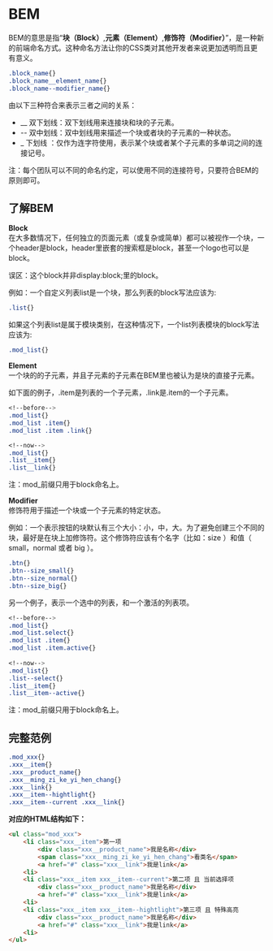 # BEM

BEM的意思是指“**块（Block）**,**元素（Element）**,**修饰符（Modifier）**”，是一种新的前端命名方式。这种命名方法让你的CSS类对其他开发者来说更加透明而且更有意义。

``` css
.block_name{}
.block_name__element_name{}
.block_name--modifier_name{}
```
由以下三种符合来表示三者之间的关系：
- __ 双下划线：双下划线用来连接块和块的子元素。
- -- 双中划线：双中划线用来描述一个块或者块的子元素的一种状态。
- _  下划线 ：仅作为连字符使用，表示某个块或者某个子元素的多单词之间的连接记号。

注：每个团队可以不同的命名约定，可以使用不同的连接符号，只要符合BEM的原则即可。

## 了解BEM

**Block**  
在大多数情况下，任何独立的页面元素（或复杂或简单）都可以被视作一个块，一个header是block，header里嵌套的搜索框是block，甚至一个logo也可以是block。

误区：这个block并非display:block;里的block。

例如：一个自定义列表list是一个块，那么列表的block写法应该为:

``` css
.list{}
```
如果这个列表list是属于模块类别，在这种情况下，一个list列表模块的block写法应该为:
``` css
.mod_list{}
```
**Element**  
一个块的的子元素，并且子元素的子元素在BEM里也被认为是块的直接子元素。

如下面的例子，.item是列表的一个子元素，.link是.item的一个子元素。
``` css
<!--before-->
.mod_list{}
.mod_list .item{}
.mod_list .item .link{}

<!--now-->
.mod_list{}
.list__item{}
.list__link{}
```
注：mod_前缀只用于block命名上。

**Modifier**  
修饰符用于描述一个块或一个子元素的特定状态。

例如：一个表示按钮的块默认有三个大小：小，中，大。为了避免创建三个不同的块，最好是在块上加修饰符。这个修饰符应该有个名字（比如：size ）和值（ small，normal 或者 big ）。
``` css
.btn{}
.btn--size_small{}
.btn--size_normal{}
.btn--size_big{}
```

另一个例子，表示一个选中的列表，和一个激活的列表项。
``` css
<!--before-->
.mod_list{}
.mod_list.select{}
.mod_list .item{}
.mod_list .item.active{}
 
<!--now--> 
.mod_list{}
.list--select{}
.list__item{}
.list__item--active{}
```
注：mod_前缀只用于block命名上。

## 完整范例
``` css
.mod_xxx{}
.xxx__item{}
.xxx__product_name{}
.xxx__ming_zi_ke_yi_hen_chang{}
.xxx__link{}
.xxx__item--hightlight{}
.xxx__item--current .xxx__link{}
```
**对应的HTML结构如下：**
``` html
<ul class="mod_xxx">
    <li class="xxx__item">第一项
        <div class="xxx__product_name">我是名称</div>
        <span class="xxx__ming_zi_ke_yi_hen_chang">看类名</span>
        <a href="#" class="xxx__link">我是link</a>
    <li>
    <li class="xxx__item xxx__item--current">第二项 且 当前选择项
        <div class="xxx__product_name">我是名称</div>
        <a href="#" class="xxx__link">我是link</a>
    <li>
    <li class="xxx__item xxx__item--hightlight">第三项 且 特殊高亮
        <div class="xxx__product_name">我是名称</div>
        <a href="#" class="xxx__link">我是link</a>
    <li>
</ul>
```